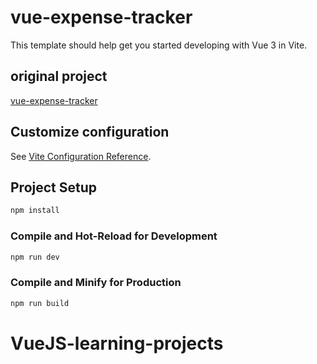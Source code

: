 # vue-expense-tracker

This template should help get you started developing with Vue 3 in Vite.

## original project 
[vue-expense-tracker](git@github.com:bradtraversy/vue-expense-tracker.git)

## Customize configuration

See [Vite Configuration Reference](https://vitejs.dev/config/).

## Project Setup

```sh
npm install
```

### Compile and Hot-Reload for Development

```sh
npm run dev
```

### Compile and Minify for Production

```sh
npm run build
```
# VueJS-learning-projects

